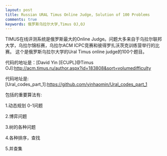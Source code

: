 ```yaml
---
layout: post
title: Russian URAL Timus Online Judge, Solution of 100 Problems
comments: true
keywords: 俄罗斯乌拉尔大学,Timus OJ,OJ
---
```


TIMUS在线评测系统是俄罗斯最大的Online Judge。问题大多来自于乌拉尔联邦大学，乌拉尔锦标赛，乌拉尔ACM ICPC竞赛和彼得罗扎沃茨克训练营举行的比赛。
这个是俄罗斯乌拉尔大学的Ural Timus online judge的100个题目。 

代码的地址是：[David Yin [ECUPL]@Timus OJ]:http://acm.timus.ru/author.aspx?id=183808&sort=volumedifficulty 

代码地址是: [Ural_codes_part_1]:https://github.com/yinhaomin/Ural_codes_part_1

包括的重要算法有:

1.动态规划 0-1问题

2.博弈问题

3.树的各种问题

4.各种排序，查找

5.并查集
